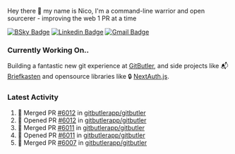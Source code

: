 
Hey there 👋 my name is Nico, I'm a command-line warrior and open sourcerer - improving the web 1 PR at a time

[![BSky Badge](https://img.shields.io/badge/-%20%40ndo.dev%20-%200285FF?style=flat-square&logo=bluesky&color=%23161e27)](https://bsky.app/profile/ndo.dev) [![Linkedin Badge](https://img.shields.io/badge/-ndom91-blue?style=flat-square&logo=Linkedin&logoColor=white&link=https://www.linkedin.com/in/ndom91/)](https://www.linkedin.com/in/ndom91/) [![Gmail Badge](https://img.shields.io/badge/-yo@ndo.dev-c14438?style=flat-square&logo=mail.ru&logoColor=white&link=mailto:yo@ndo.dev)](mailto:yo@ndo.dev)

### Currently Working On..

Building a fantastic new git experience at [GitButler](https://github.com/gitbutlerapp), and side projects like 📬 [Briefkasten](https://briefkastenhq.com) and opensource libraries like 🔒 [NextAuth.js](https://github.com/nextauthjs/next-auth).

<!--START_SECTION_PROFILE_VIEWS:readme-info-->
<!--END_SECTION_PROFILE_VIEWS:readme-info-->

<!--START_SECTION_DAILY_COMMIT:readme-info-->
<!--END_SECTION_DAILY_COMMIT:readme-info-->

<!--START_SECTION_WEEKLY_COMMIT:readme-info-->
<!--END_SECTION_WEEKLY_COMMIT:readme-info-->

### Latest Activity

<!--START_SECTION:activity-->
1. 🎉 Merged PR [#6012](https://github.com/gitbutlerapp/gitbutler/pull/6012) in [gitbutlerapp/gitbutler](https://github.com/gitbutlerapp/gitbutler)
2. 💪 Opened PR [#6012](https://github.com/gitbutlerapp/gitbutler/pull/6012) in [gitbutlerapp/gitbutler](https://github.com/gitbutlerapp/gitbutler)
3. 🎉 Merged PR [#6011](https://github.com/gitbutlerapp/gitbutler/pull/6011) in [gitbutlerapp/gitbutler](https://github.com/gitbutlerapp/gitbutler)
4. 💪 Opened PR [#6011](https://github.com/gitbutlerapp/gitbutler/pull/6011) in [gitbutlerapp/gitbutler](https://github.com/gitbutlerapp/gitbutler)
5. 🎉 Merged PR [#6007](https://github.com/gitbutlerapp/gitbutler/pull/6007) in [gitbutlerapp/gitbutler](https://github.com/gitbutlerapp/gitbutler)
<!--END_SECTION:activity-->
